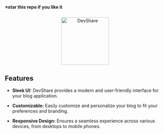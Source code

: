 #### ⭐star this repo if you like it

<div align="center">
  <img src="https://github.com/kanugurajesh/DevShare/assets/120458029/33d94314-1f78-4cd4-b5da-738c11694b8d" alt="DevShare" width=150 height=150>
</div>

## Features

- **Sleek UI:** DevShare provides a modern and user-friendly interface for your blog application.

- **Customizable:** Easily customize and personalize your blog to fit your preferences and branding.

- **Responsive Design:** Ensures a seamless experience across various devices, from desktops to mobile phones.
